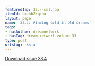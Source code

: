 ```yaml
---
featuredImg: 33.4-sml.jpg
itemId: bcphb2kqfhu
layout: page
name: '33.4: Finding Gold in Old Dreams'
tags:
- hasAuthor: dreamnetwork
- hasTag: dream-network-volume-33
type: post
urlSlug: '33.4'
---
```

<a href="../files/pdfs/Volume_33/33.4_gold_in_old_dreams.pdf" download="">Download issue 33.4</a>